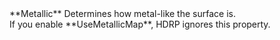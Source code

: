 <tr>
<td>**Metallic**</td>
<td>Determines how metal-like the surface is.<br/>If you enable **UseMetallicMap**, HDRP ignores this property.</td>
</tr>